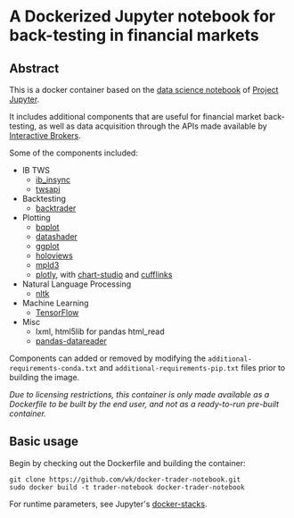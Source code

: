 # A Dockerized Jupyter notebook for back-testing in financial markets

## Abstract

This is a docker container based on the [data science notebook](https://github.com/jupyter/docker-stacks/tree/master/datascience-notebook) of [Project Jupyter](https://jupyter.org/).

It includes additional components that are useful for financial market back-testing, as well as data acquisition through the APIs made available by [Interactive Brokers](https://www.interactivebrokers.com/).

Some of the components included:
* IB TWS
    * [ib_insync](https://github.com/erdewit/ib_insync)
    * [twsapi](https://interactivebrokers.github.io/)
* Backtesting
    * [backtrader](https://www.backtrader.com/)
* Plotting
    * [bqplot](https://github.com/bloomberg/bqplot)
    * [datashader](https://github.com/pyviz/datashader)
    * [ggplot](http://http://ggplot.yhathq.com/)
    * [holoviews](https://github.com/pyviz/holoviews)
    * [mpld3](https://github.com/mpld3/mpld3)
    * [plotly](https://plot.ly/), with [chart-studio](https://plotly.com/chart-studio/) and [cufflinks](https://github.com/santosjorge/cufflinks)
* Natural Language Processing
    * [nltk](https://github.com/nltk/nltk)
* Machine Learning
    * [TensorFlow](https://www.tensorflow.org/)
* Misc
    * lxml, html5lib for pandas html_read
    * [pandas-datareader](https://github.com/pydata/pandas-datareader)

Components can added or removed by modifying the `additional-requirements-conda.txt` and `additional-requirements-pip.txt` files prior to building the image.

*Due to licensing restrictions, this container is only made available as a Dockerfile to be built by the end user, and not as a ready-to-run pre-built container.*

## Basic usage

Begin by checking out the Dockerfile and building the container:

```shell
git clone https://github.com/wk/docker-trader-notebook.git
sudo docker build -t trader-notebook docker-trader-notebook
```

For runtime parameters, see Jupyter's [docker-stacks](https://github.com/jupyter/docker-stacks/tree/master/).

